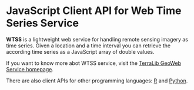 # JavaScript Client API for Web Time Series Service

**WTSS** is a lightweight web service for handling remote sensing imagery as time series. Given a location and a time interval you can retrieve the according time series as a JavaScript array of double values.

If you want to know more abot WTSS service, visit the [TerraLib GeoWeb Service homepage](https://github.com/e-sensing/tws).

There are also client APIs for other programming languages: [R](https://github.com/e-sensing/wtss.r) and [Python](https://github.com/e-sensing/wtss.py).

